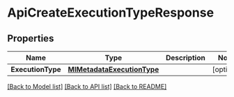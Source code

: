 # ApiCreateExecutionTypeResponse

## Properties

Name | Type | Description | Notes
------------ | ------------- | ------------- | -------------
**ExecutionType** | [**MlMetadataExecutionType**](ml_metadataExecutionType.md) |  | [optional] 

[[Back to Model list]](../README.md#documentation-for-models) [[Back to API list]](../README.md#documentation-for-api-endpoints) [[Back to README]](../README.md)


